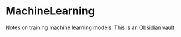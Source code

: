 # MachineLearning
Notes on training machine learning models. This is an [Obsidian vault](https://obsidian.md/)
